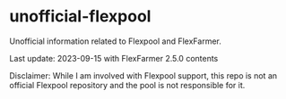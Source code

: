 # unofficial-flexpool
Unofficial information related to Flexpool and FlexFarmer. 

Last update: 2023-09-15 with FlexFarmer 2.5.0 contents

Disclaimer: While I am involved with Flexpool support, this repo is not an official Flexpool repository and the pool is not responsible for it. 
